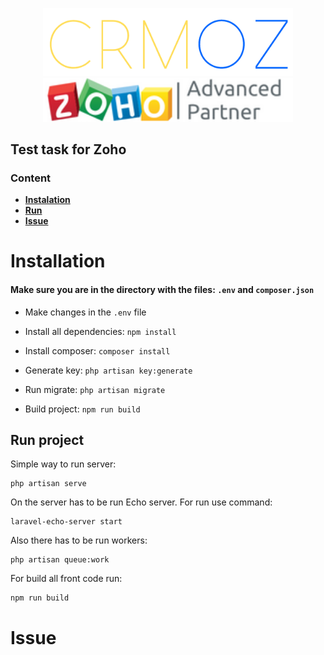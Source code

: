 <p align="center"><a href="https://www.zoho.com/crm/" target="_blank"><img src="public/img/1.png" width="400" alt="CRM Logo"><img src="public/img/2.png" width="400" alt="CRM Logo"></a></p>


## Test task for Zoho

### Content

- **[Instalation](#installation)**
- **[Run](#run)**
- **[Issue](#issue)**


# Installation

#### Make sure you are in the directory with the files: `.env` and `composer.json` ####

- Make changes in the `.env` file


- Install all dependencies:
  `npm install`


- Install composer: `composer install`


- Generate key: `php artisan key:generate`


- Run migrate: `php artisan migrate`


- Build project: `npm run build`


## Run project

Simple way to run server: 

    php artisan serve

On the server has to be run Echo server. For run use command:

    laravel-echo-server start

Also there has to be run workers:

    php artisan queue:work

For build all front code run:

    npm run build


# Issue


